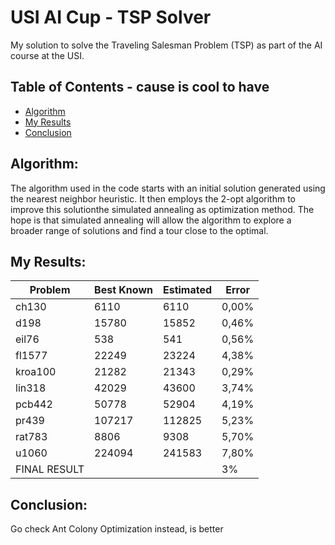 # USI AI Cup - TSP Solver
My solution to solve the Traveling Salesman Problem (TSP) as part of the AI course at the USI.
## Table of Contents - cause is cool to have
- [Algorithm](#algorithm)
- [My Results](#my-results)
- [Conclusion](#conclusion)



## Algorithm:
The algorithm used in the code starts with an initial solution generated using the nearest neighbor heuristic. It then employs the 2-opt algorithm to improve this solutionthe simulated annealing as optimization method. The hope is that simulated annealing will allow the algorithm to explore a broader range of solutions and find a tour close to the optimal.

## My Results:
Problem | Best Known | Estimated | Error 
--- | --- | --- | --- 
ch130 |	6110|	6110|	0,00%
d198	|15780|	15852|	0,46%
eil76	|538|	541|	0,56%
fl1577|	22249|	23224|	4,38%
kroa100	|21282	|21343	|0,29%
lin318	|42029|	43600|	3,74%
pcb442	|50778	|52904	|4,19%
pr439	|107217|	112825|	5,23%
rat783|	8806	|9308|	5,70%
u1060	|224094|	241583|	7,80%			
FINAL RESULT| | | 			3%

## Conclusion:
Go check Ant Colony Optimization instead, is better



